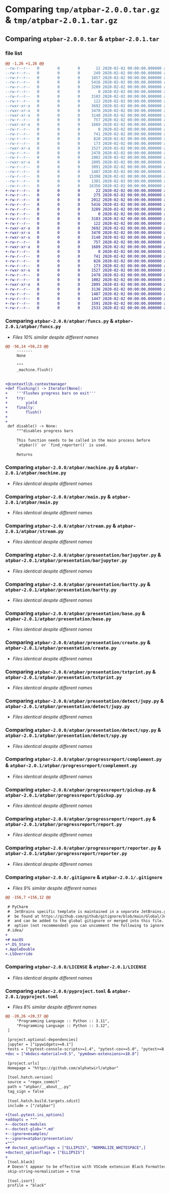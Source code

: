 # Comparing `tmp/atpbar-2.0.0.tar.gz` & `tmp/atpbar-2.0.1.tar.gz`

## Comparing `atpbar-2.0.0.tar` & `atpbar-2.0.1.tar`

### file list

```diff
@@ -1,26 +1,26 @@
--rw-r--r--   0        0        0       22 2020-02-02 00:00:00.000000 atpbar-2.0.0/atpbar/__about__.py
--rw-r--r--   0        0        0      249 2020-02-02 00:00:00.000000 atpbar-2.0.0/atpbar/__init__.py
--rw-r--r--   0        0        0     1857 2020-02-02 00:00:00.000000 atpbar-2.0.0/atpbar/funcs.py
--rw-r--r--   0        0        0     5416 2020-02-02 00:00:00.000000 atpbar-2.0.0/atpbar/machine.py
--rw-r--r--   0        0        0     3289 2020-02-02 00:00:00.000000 atpbar-2.0.0/atpbar/main.py
--rw-r--r--   0        0        0        0 2020-02-02 00:00:00.000000 atpbar-2.0.0/atpbar/py.typed
--rw-r--r--   0        0        0     3103 2020-02-02 00:00:00.000000 atpbar-2.0.0/atpbar/stream.py
--rw-r--r--   0        0        0      122 2020-02-02 00:00:00.000000 atpbar-2.0.0/atpbar/presentation/__init__.py
--rwxr-xr-x   0        0        0     3692 2020-02-02 00:00:00.000000 atpbar-2.0.0/atpbar/presentation/barjupyter.py
--rwxr-xr-x   0        0        0     3470 2020-02-02 00:00:00.000000 atpbar-2.0.0/atpbar/presentation/bartty.py
--rwxr-xr-x   0        0        0     3140 2020-02-02 00:00:00.000000 atpbar-2.0.0/atpbar/presentation/base.py
--rw-r--r--   0        0        0      757 2020-02-02 00:00:00.000000 atpbar-2.0.0/atpbar/presentation/create.py
--rwxr-xr-x   0        0        0     1689 2020-02-02 00:00:00.000000 atpbar-2.0.0/atpbar/presentation/txtprint.py
--rw-r--r--   0        0        0        0 2020-02-02 00:00:00.000000 atpbar-2.0.0/atpbar/presentation/detect/__init__.py
--rw-r--r--   0        0        0      741 2020-02-02 00:00:00.000000 atpbar-2.0.0/atpbar/presentation/detect/jupy.py
--rw-r--r--   0        0        0      828 2020-02-02 00:00:00.000000 atpbar-2.0.0/atpbar/presentation/detect/spy.py
--rw-r--r--   0        0        0      173 2020-02-02 00:00:00.000000 atpbar-2.0.0/atpbar/progressreport/__init__.py
--rwxr-xr-x   0        0        0     1527 2020-02-02 00:00:00.000000 atpbar-2.0.0/atpbar/progressreport/complement.py
--rw-r--r--   0        0        0     2478 2020-02-02 00:00:00.000000 atpbar-2.0.0/atpbar/progressreport/pickup.py
--rw-r--r--   0        0        0     1002 2020-02-02 00:00:00.000000 atpbar-2.0.0/atpbar/progressreport/report.py
--rwxr-xr-x   0        0        0     2895 2020-02-02 00:00:00.000000 atpbar-2.0.0/atpbar/progressreport/reporter.py
--rw-r--r--   0        0        0     3091 2020-02-02 00:00:00.000000 atpbar-2.0.0/.gitignore
--rw-r--r--   0        0        0     1487 2020-02-02 00:00:00.000000 atpbar-2.0.0/LICENSE
--rw-r--r--   0        0        0    15398 2020-02-02 00:00:00.000000 atpbar-2.0.0/README.md
--rw-r--r--   0        0        0     1301 2020-02-02 00:00:00.000000 atpbar-2.0.0/pyproject.toml
--rw-r--r--   0        0        0    16356 2020-02-02 00:00:00.000000 atpbar-2.0.0/PKG-INFO
+-rw-r--r--   0        0        0       22 2020-02-02 00:00:00.000000 atpbar-2.0.1/atpbar/__about__.py
+-rw-r--r--   0        0        0      275 2020-02-02 00:00:00.000000 atpbar-2.0.1/atpbar/__init__.py
+-rw-r--r--   0        0        0     2012 2020-02-02 00:00:00.000000 atpbar-2.0.1/atpbar/funcs.py
+-rw-r--r--   0        0        0     5416 2020-02-02 00:00:00.000000 atpbar-2.0.1/atpbar/machine.py
+-rw-r--r--   0        0        0     3289 2020-02-02 00:00:00.000000 atpbar-2.0.1/atpbar/main.py
+-rw-r--r--   0        0        0        0 2020-02-02 00:00:00.000000 atpbar-2.0.1/atpbar/py.typed
+-rw-r--r--   0        0        0     3103 2020-02-02 00:00:00.000000 atpbar-2.0.1/atpbar/stream.py
+-rw-r--r--   0        0        0      122 2020-02-02 00:00:00.000000 atpbar-2.0.1/atpbar/presentation/__init__.py
+-rwxr-xr-x   0        0        0     3692 2020-02-02 00:00:00.000000 atpbar-2.0.1/atpbar/presentation/barjupyter.py
+-rwxr-xr-x   0        0        0     3470 2020-02-02 00:00:00.000000 atpbar-2.0.1/atpbar/presentation/bartty.py
+-rwxr-xr-x   0        0        0     3140 2020-02-02 00:00:00.000000 atpbar-2.0.1/atpbar/presentation/base.py
+-rw-r--r--   0        0        0      757 2020-02-02 00:00:00.000000 atpbar-2.0.1/atpbar/presentation/create.py
+-rwxr-xr-x   0        0        0     1689 2020-02-02 00:00:00.000000 atpbar-2.0.1/atpbar/presentation/txtprint.py
+-rw-r--r--   0        0        0        0 2020-02-02 00:00:00.000000 atpbar-2.0.1/atpbar/presentation/detect/__init__.py
+-rw-r--r--   0        0        0      741 2020-02-02 00:00:00.000000 atpbar-2.0.1/atpbar/presentation/detect/jupy.py
+-rw-r--r--   0        0        0      828 2020-02-02 00:00:00.000000 atpbar-2.0.1/atpbar/presentation/detect/spy.py
+-rw-r--r--   0        0        0      173 2020-02-02 00:00:00.000000 atpbar-2.0.1/atpbar/progressreport/__init__.py
+-rwxr-xr-x   0        0        0     1527 2020-02-02 00:00:00.000000 atpbar-2.0.1/atpbar/progressreport/complement.py
+-rw-r--r--   0        0        0     2478 2020-02-02 00:00:00.000000 atpbar-2.0.1/atpbar/progressreport/pickup.py
+-rw-r--r--   0        0        0     1002 2020-02-02 00:00:00.000000 atpbar-2.0.1/atpbar/progressreport/report.py
+-rwxr-xr-x   0        0        0     2895 2020-02-02 00:00:00.000000 atpbar-2.0.1/atpbar/progressreport/reporter.py
+-rw-r--r--   0        0        0     3136 2020-02-02 00:00:00.000000 atpbar-2.0.1/.gitignore
+-rw-r--r--   0        0        0     1487 2020-02-02 00:00:00.000000 atpbar-2.0.1/LICENSE
+-rw-r--r--   0        0        0     1447 2020-02-02 00:00:00.000000 atpbar-2.0.1/README.md
+-rw-r--r--   0        0        0     1591 2020-02-02 00:00:00.000000 atpbar-2.0.1/pyproject.toml
+-rw-r--r--   0        0        0     2533 2020-02-02 00:00:00.000000 atpbar-2.0.1/PKG-INFO
```

### Comparing `atpbar-2.0.0/atpbar/funcs.py` & `atpbar-2.0.1/atpbar/funcs.py`

 * *Files 10% similar despite different names*

```diff
@@ -56,14 +56,23 @@
     -------
     None
 
     """
     _machine.flush()
 
 
+@contextlib.contextmanager
+def flushing() -> Iterator[None]:
+    '''Flushes progress bars on exit'''
+    try:
+        yield
+    finally:
+        flush()
+
+
 def disable() -> None:
     """disables progress bars
 
     This function needs to be called in the main process before
     `atpbar()` or `find_reporter()` is used.
 
     Returns
```

### Comparing `atpbar-2.0.0/atpbar/machine.py` & `atpbar-2.0.1/atpbar/machine.py`

 * *Files identical despite different names*

### Comparing `atpbar-2.0.0/atpbar/main.py` & `atpbar-2.0.1/atpbar/main.py`

 * *Files identical despite different names*

### Comparing `atpbar-2.0.0/atpbar/stream.py` & `atpbar-2.0.1/atpbar/stream.py`

 * *Files identical despite different names*

### Comparing `atpbar-2.0.0/atpbar/presentation/barjupyter.py` & `atpbar-2.0.1/atpbar/presentation/barjupyter.py`

 * *Files identical despite different names*

### Comparing `atpbar-2.0.0/atpbar/presentation/bartty.py` & `atpbar-2.0.1/atpbar/presentation/bartty.py`

 * *Files identical despite different names*

### Comparing `atpbar-2.0.0/atpbar/presentation/base.py` & `atpbar-2.0.1/atpbar/presentation/base.py`

 * *Files identical despite different names*

### Comparing `atpbar-2.0.0/atpbar/presentation/create.py` & `atpbar-2.0.1/atpbar/presentation/create.py`

 * *Files identical despite different names*

### Comparing `atpbar-2.0.0/atpbar/presentation/txtprint.py` & `atpbar-2.0.1/atpbar/presentation/txtprint.py`

 * *Files identical despite different names*

### Comparing `atpbar-2.0.0/atpbar/presentation/detect/jupy.py` & `atpbar-2.0.1/atpbar/presentation/detect/jupy.py`

 * *Files identical despite different names*

### Comparing `atpbar-2.0.0/atpbar/presentation/detect/spy.py` & `atpbar-2.0.1/atpbar/presentation/detect/spy.py`

 * *Files identical despite different names*

### Comparing `atpbar-2.0.0/atpbar/progressreport/complement.py` & `atpbar-2.0.1/atpbar/progressreport/complement.py`

 * *Files identical despite different names*

### Comparing `atpbar-2.0.0/atpbar/progressreport/pickup.py` & `atpbar-2.0.1/atpbar/progressreport/pickup.py`

 * *Files identical despite different names*

### Comparing `atpbar-2.0.0/atpbar/progressreport/report.py` & `atpbar-2.0.1/atpbar/progressreport/report.py`

 * *Files identical despite different names*

### Comparing `atpbar-2.0.0/atpbar/progressreport/reporter.py` & `atpbar-2.0.1/atpbar/progressreport/reporter.py`

 * *Files identical despite different names*

### Comparing `atpbar-2.0.0/.gitignore` & `atpbar-2.0.1/.gitignore`

 * *Files 9% similar despite different names*

```diff
@@ -156,7 +156,12 @@
 
 # PyCharm
 #  JetBrains specific template is maintained in a separate JetBrains.gitignore that can
 #  be found at https://github.com/github/gitignore/blob/main/Global/JetBrains.gitignore
 #  and can be added to the global gitignore or merged into this file.  For a more nuclear
 #  option (not recommended) you can uncomment the following to ignore the entire idea folder.
 #.idea/
+
+# macOS
+*.DS_Store
+.AppleDouble
+.LSOverride
```

### Comparing `atpbar-2.0.0/LICENSE` & `atpbar-2.0.1/LICENSE`

 * *Files identical despite different names*

### Comparing `atpbar-2.0.0/pyproject.toml` & `atpbar-2.0.1/pyproject.toml`

 * *Files 8% similar despite different names*

```diff
@@ -20,26 +20,37 @@
     "Programming Language :: Python :: 3.11",
     "Programming Language :: Python :: 3.12",
 ]
 
 [project.optional-dependencies]
 jupyter = ["ipywidgets>=8.1"]
 tests = ["pytest-console-scripts>=1.4", "pytest-cov>=5.0", "pytest>=8.2"]
+doc = ["mkdocs-material>=9.5", "pymdown-extensions>=10.8"]
 
 [project.urls]
 Homepage = "https://github.com/alphatwirl/atpbar"
 
 [tool.hatch.version]
 source = "regex_commit"
 path = "atpbar/__about__.py"
 tag_sign = false
 
 [tool.hatch.build.targets.sdist]
 include = ["/atpbar"]
 
+[tool.pytest.ini_options]
+addopts = """
+--doctest-modules
+--doctest-glob='*.md'
+--ignore=examples/
+--ignore=atpbar/presentation/
+"""
+# doctest_optionflags = ["ELLIPSIS", "NORMALIZE_WHITESPACE",]
+doctest_optionflags = ["ELLIPSIS"]
+
 [tool.black]
 # Doesn't appear to be effective with VSCode extension Black Formatter
 skip-string-normalization = true
 
 [tool.isort]
 profile = "black"
```

